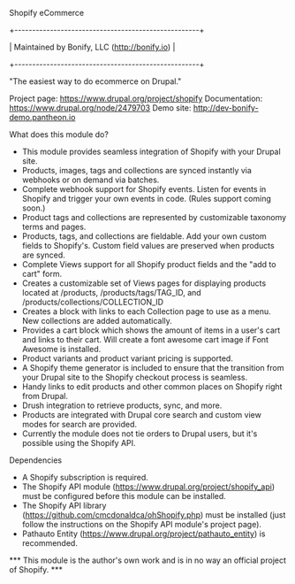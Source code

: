 <!-- @codingStandardsIgnoreFile -->
Shopify eCommerce

+----------------------------------------------------+

|    Maintained by Bonify, LLC  (http://bonify.io)   |

+----------------------------------------------------+

"The easiest way to do ecommerce on Drupal."

Project page: https://www.drupal.org/project/shopify
Documentation: https://www.drupal.org/node/2479703
Demo site: http://dev-bonify-demo.pantheon.io

What does this module do?
- This module provides seamless integration of Shopify with your Drupal site.
- Products, images, tags and collections are synced instantly via webhooks or on demand via batches.
- Complete webhook support for Shopify events. Listen for events in Shopify and trigger your own events in code. (Rules support coming soon.)
- Product tags and collections are represented by customizable taxonomy terms and pages.
- Products, tags, and collections are fieldable. Add your own custom fields to Shopify's. Custom field values are preserved when products are synced.
- Complete Views support for all Shopify product fields and the "add to cart" form.
- Creates a customizable set of Views pages for displaying products located at /products, /products/tags/TAG_ID, and /products/collections/COLLECTION_ID
- Creates a block with links to each Collection page to use as a menu. New collections are added automatically.
- Provides a cart block which shows the amount of items in a user's cart and links to their cart. Will create a font awesome cart image if Font Awesome is installed.
- Product variants and product variant pricing is supported.
- A Shopify theme generator is included to ensure that the transition from your Drupal site to the Shopify checkout process is seamless.
- Handy links to edit products and other common places on Shopify right from Drupal.
- Drush integration to retrieve products, sync, and more.
- Products are integrated with Drupal core search and custom view modes for search are provided.
- Currently the module does not tie orders to Drupal users, but it's possible using the Shopify API.

Dependencies
- A Shopify subscription is required.
- The Shopify API module (https://www.drupal.org/project/shopify_api) must be configured before this module can be installed.
- The Shopify API library (https://github.com/cmcdonaldca/ohShopify.php) must be installed (just follow the instructions on the Shopify API module's project page).
- Pathauto Entity (https://www.drupal.org/project/pathauto_entity) is recommended.

*** This module is the author's own work and is in no way an official project of Shopify. ***
